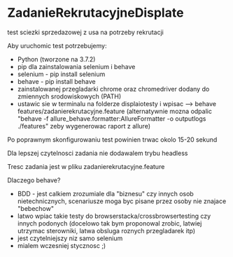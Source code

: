 # ZadanieRekrutacyjneDisplate
test sciezki sprzedazowej z usa na potrzeby rekrutacji

Aby uruchomic test potrzebujemy:
- Python (tworzone na 3.7.2)
- pip dla zainstalowania selenium i behave
- selenium - pip install selenium
- behave - pip install behave
- zainstalowanej przegladarki chrome oraz chromedriver dodany do zmiennych srodowiskowych (PATH)
- ustawic sie w terminalu na folderze displaiotesty i wpisac --> behave features/zadanierekrutacyjne.feature
(alternatywnie mozna odpalic "behave -f allure_behave.formatter:AllureFormatter -o outputlogs ./features" zeby wygenerowac raport z allure)

Po poprawnym skonfigurowaniu test powinien trwac okolo 15-20 sekund

Dla lepszej czytelnosci zadania nie dodawalem trybu headless 

Tresc zadania jest w pliku zadanierekrutacyjne.feature

Dlaczego behave?
- BDD - jest calkiem zrozumiale dla "biznesu" czy innych osob nietechnicznych, scenariusze moga byc pisane przez osoby nie znajace "bebechow"
- latwo wpiac takie testy do browserstacka/crossbrowsertesting czy innych podonych (docelowo tak bym proponowal zrobic, latwiej utrzymac sterowniki, latwa obsluga roznych przegladarek itp)
- jest czytelniejszy niz samo selenium
- mialem wczesniej stycznosc ;)
